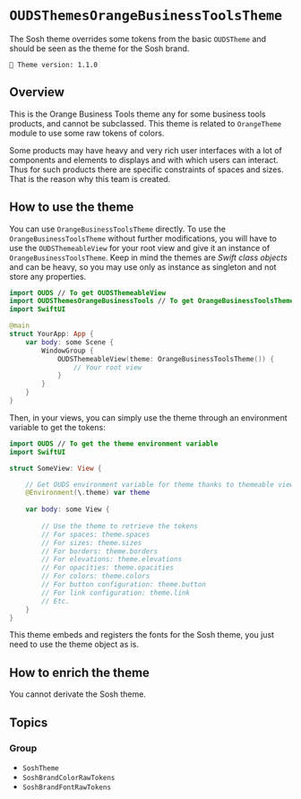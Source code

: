 # ``OUDSThemesOrangeBusinessToolsTheme``

The Sosh theme overrides some tokens from the basic `OUDSTheme` and should be seen as the theme for the Sosh brand.

<!-- NOTE: Do not forget to update tokens version -->
```
🧬 Theme version: 1.1.0
```

## Overview

This is the Orange Business Tools theme any for some business tools products, and cannot be subclassed.
This theme is related to `OrangeTheme` module to use some raw tokens of colors.

Some products may have heavy and very rich user interfaces with a lot of components and elements to displays and
with which users can interact. Thus for such products there are specific constraints of spaces and sizes.
That is the reason why this team is created.

## How to use the theme

You can use ``OrangeBusinessToolsTheme`` directly. To use the ``OrangeBusinessToolsTheme`` without further modifications, you will have to use the `OUDSThemeableView` for your root view and give it an instance of ``OrangeBusinessToolsTheme``. Keep in mind the themes are *Swift class objects* and can be heavy, so you may use only as instance as singleton and not store any properties.

```swift
import OUDS // To get OUDSThemeableView
import OUDSThemesOrangeBusinessTools // To get OrangeBusinessToolsTheme
import SwiftUI

@main
struct YourApp: App {
    var body: some Scene {
        WindowGroup {
            OUDSThemeableView(theme: OrangeBusinessToolsTheme()) {
                // Your root view
            }
        }
    }
}
```

Then, in your views, you can simply use the theme through an environment variable to get the tokens:

```swift
import OUDS // To get the theme environment variable
import SwiftUI

struct SomeView: View {

    // Get OUDS environment variable for theme thanks to themeable view
    @Environment(\.theme) var theme
    
    var body: some View {
        
        // Use the theme to retrieve the tokens
        // For spaces: theme.spaces
        // For sizes: theme.sizes
        // For borders: theme.borders
        // For elevations: theme.elevations
        // For opacities: theme.opacities
        // For colors: theme.colors
        // For button configuration: theme.button
        // For link configuration: theme.link
        // Etc.
    }
}
```

This theme embeds and registers the fonts for the Sosh theme, you just need to use the theme object as is.

## How to enrich the theme

You cannot derivate the Sosh theme.

## Topics

### Group

- ``SoshTheme``
- ``SoshBrandColorRawTokens``
- ``SoshBrandFontRawTokens``
